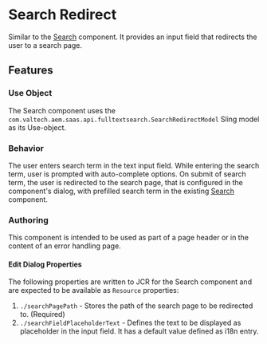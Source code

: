 Search Redirect
====
Similar to the [Search](../search/README.md) component. It provides an input field that redirects the user to a search page.

## Features

### Use Object
The Search component uses the `com.valtech.aem.saas.api.fulltextsearch.SearchRedirectModel` Sling model as its Use-object.

### Behavior
The user enters search term in the text input field. While entering the search term, user is prompted with auto-complete
options. On submit of search term, the user is redirected to the search page, that is configured in the component's
dialog, with prefilled search term in the existing [Search](../search/README.md) component.

### Authoring
This component is intended to be used as part of a page header or in the content of an error handling page.

#### Edit Dialog Properties
The following properties are written to JCR for the Search component and are expected to be available as `Resource` properties:

1. `./searchPagePath` - Stores the path of the search page to be redirected to. (Required)
2. `./searchFieldPlaceholderText` - Defines the text to be displayed as placeholder in the input field. It has a default value defined as i18n entry.
